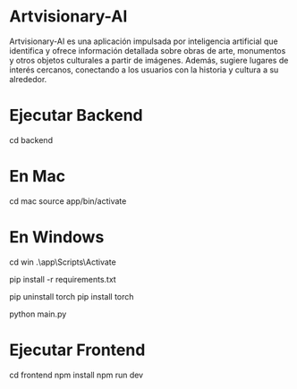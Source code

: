 # Artvisionary-AI
Artvisionary-AI es una aplicación impulsada por inteligencia artificial que identifica y ofrece información detallada sobre obras de arte, monumentos y otros objetos culturales a partir de imágenes. Además, sugiere lugares de interés cercanos, conectando a los usuarios con la historia y cultura a su alrededor.

# Ejecutar Backend
cd backend 

# En Mac
cd mac
source app/bin/activate

# En Windows
cd win 
.\app\Scripts\Activate

pip install -r requirements.txt

pip uninstall torch
pip install torch

python main.py

# Ejecutar Frontend
cd frontend
npm install
npm run dev